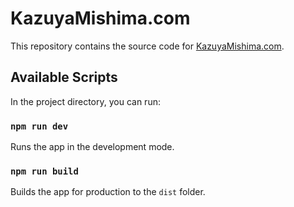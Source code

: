 # KazuyaMishima.com

This repository contains the source code for [KazuyaMishima.com](https://kazuyamishima.com).

## Available Scripts

In the project directory, you can run:

### `npm run dev`

Runs the app in the development mode.

### `npm run build`

Builds the app for production to the `dist` folder.